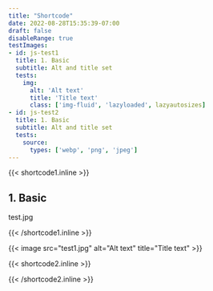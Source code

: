 ```yaml
---
title: "Shortcode"
date: 2022-08-28T15:35:39-07:00
draft: false
disableRange: true
testImages:
- id: js-test1
  title: 1. Basic
  subtitle: Alt and title set
  tests:
    img:
      alt: 'Alt text'
      title: 'Title text'
      class: ['img-fluid', 'lazyloaded', lazyautosizes]
- id: js-test2
  title: 1. Basic
  subtitle: Alt and title set
  tests: 
    source:
      types: ['webp', 'png', 'jpeg'] 
--- 
```


{{< shortcode1.inline >}}
<div class="col-md-6" id="js-test1">
  <h2>1. Basic</h2>
  <p>test.jpg</p>
{{< /shortcode1.inline >}}

{{< image src="test1.jpg" alt="Alt text" title="Title text" >}}

{{< shortcode2.inline >}}
<div id="js-test1-results"></div>
</div>
{{< /shortcode2.inline >}}
